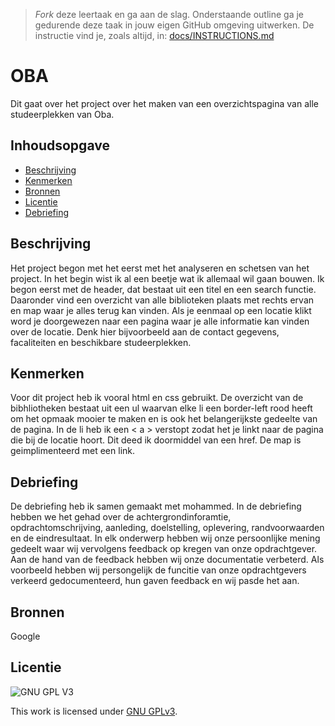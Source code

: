 > _Fork_ deze leertaak en ga aan de slag. Onderstaande outline ga je gedurende deze taak in jouw eigen GitHub omgeving uitwerken. De instructie vind je, zoals altijd, in: [docs/INSTRUCTIONS.md](docs/INSTRUCTIONS.md)

# OBA
Dit gaat over het project over het maken van een overzichtspagina van alle studeerplekken van Oba.

## Inhoudsopgave

  * [Beschrijving](#beschrijving)
  * [Kenmerken](#kenmerken)
  * [Bronnen](#bronnen)
  * [Licentie](#licentie)
  * [Debriefing](#debriefing)

## Beschrijving
Het project begon met het eerst met het analyseren en schetsen van het project. In het begin wist ik al een beetje wat ik allemaal wil gaan bouwen. Ik begon eerst met de header, dat bestaat uit een titel en een search functie. Daaronder vind een overzicht van alle biblioteken plaats met rechts ervan en map waar je alles terug kan vinden. Als je eenmaal op een locatie klikt word je doorgewezen naar een pagina waar je alle informatie kan vinden over de locatie. Denk hier bijvoorbeeld aan de contact gegevens, facaliteiten en beschikbare studeerplekken.

## Kenmerken
Voor dit project heb ik vooral html en css gebruikt. De overzicht van de bibhliotheken bestaat uit een ul waarvan elke li een border-left rood heeft om het opmaak mooier te maken en is ook het belangerijkste gedeelte van de pagina. In de li heb ik een < a > verstopt zodat het je linkt naar de pagina die bij de locatie hoort. Dit deed ik doormiddel van een href. De map is geimplimenteerd met een link. 

## Debriefing
De debriefing heb ik samen gemaakt met mohammed. In de debriefing hebben we het gehad over de achtergrondinforamtie, opdrachtomschrijving, aanleding, doelstelling, oplevering, randvoorwaarden en de eindresultaat. In elk onderwerp hebben wij onze persoonlijke mening gedeelt waar wij vervolgens feedback op kregen van onze opdrachtgever. Aan de hand van de feedback hebben wij onze documentatie verbeterd. Als voorbeeld hebben wij persongelijk de funcitie van onze opdrachtgevers verkeerd gedocumenteerd, hun gaven feedback en wij pasde het aan.



## Bronnen
Google

## Licentie

![GNU GPL V3](https://www.gnu.org/graphics/gplv3-127x51.png)

This work is licensed under [GNU GPLv3](./LICENSE).
